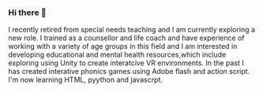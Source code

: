 ### Hi there 👋
I recently retired from special needs teaching and I am currently exploring a new role. I trained as a
counsellor and life coach and have experience of working with a variety of age groups in this field and
I am interested in developing educational and mental health resources,which include exploring using Unity to create interatcive VR environments. In the past I has created interative phonics games using Adobe flash and action script. I'm now learning HTML, pyython and javascrpt.
<!--
**eduflash/eduflash** is a ✨ _special_ ✨ repository because its `README.md` (this file) appears on your GitHub profile.

Here are some ideas to get you started:

- 🔭 I’m currently working on ...
- 🌱 I’m currently learning ...
- 👯 I’m looking to collaborate on ...
- 🤔 I’m looking for help with ...
- 💬 Ask me about ...
- 📫 How to reach me: ...
- 😄 Pronouns: ...
- ⚡ Fun fact: ...
-->
